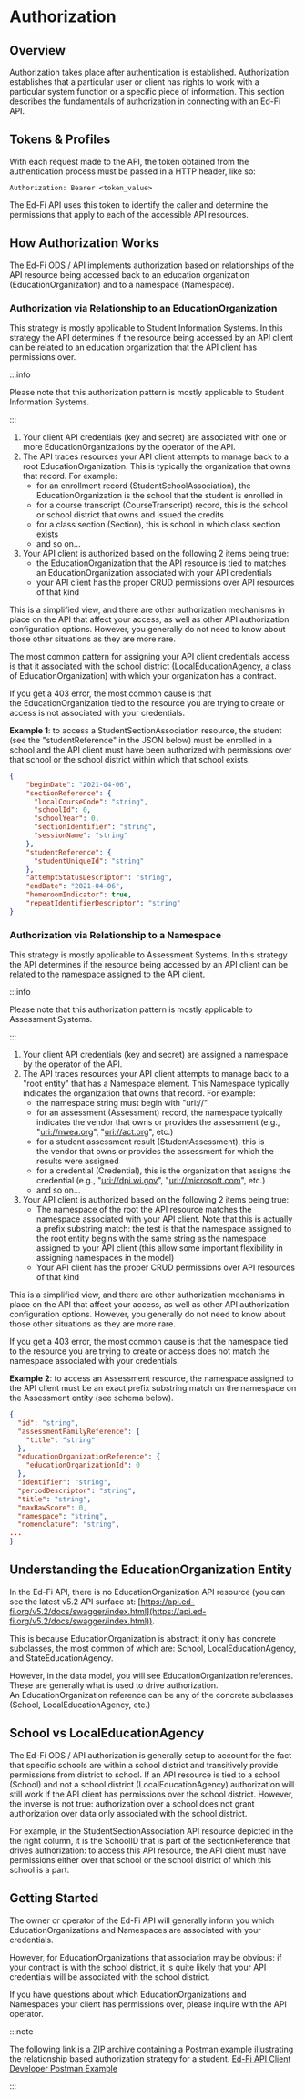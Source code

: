 # Authorization

## Overview

Authorization takes place after authentication is established. Authorization
establishes that a particular user or client has rights to work with a
particular system function or a specific piece of information. This section
describes the fundamentals of authorization in connecting with an Ed-Fi API.

## Tokens & Profiles

With each request made to the API, the token obtained from the authentication
process must be passed in a HTTP header, like so:

```http
Authorization: Bearer <token_value>
```

The Ed-Fi API uses this token to identify the caller and determine the
permissions that apply to each of the accessible API resources.

## How Authorization Works

The Ed-Fi ODS / API implements authorization based on relationships of the API
resource being accessed back to an education organization
(EducationOrganization) and to a namespace (Namespace).

### Authorization via Relationship to an EducationOrganization

This strategy is mostly applicable to Student Information Systems. In this
strategy the API determines if the resource being accessed by an API client can
be related to an education organization that the API client has permissions
over.

:::info

Please note that this authorization pattern is mostly applicable to
Student Information Systems.

:::

1. Your client API credentials (key and secret) are associated with one or more
    EducationOrganizations by the operator of the API.
2. The API traces resources your API client attempts to manage back to a root
    EducationOrganization. This is typically the organization that owns that
    record. For example:
    * for an enrollment record (StudentSchoolAssociation), the
        EducationOrganization is the school that the student is enrolled in
    * for a course transcript (CourseTranscript) record, this is the school or
        school district that owns and issued the credits
    * for a class section (Section), this is school in which class section
        exists
    * and so on...
3. Your API client is authorized based on the following 2 items being true:
    * the EducationOrganization that the API resource is tied to matches
        an EducationOrganization associated with your API credentials
    * your API client has the proper CRUD permissions over API resources of
        that kind

This is a simplified view, and there are other authorization mechanisms in place
on the API that affect your access, as well as other API authorization
configuration options. However, you generally do not need to know about those
other situations as they are more rare.

The most common pattern for assigning your API client credentials access is that
it associated with the school district (LocalEducationAgency, a class of
EducationOrganization) with which your organization has a contract.

If you get a 403 error, the most common cause is that the EducationOrganization
tied to the resource you are trying to create or access is not associated with
your credentials.

**Example 1**: to access a StudentSectionAssociation resource, the student (see
the "studentReference" in the JSON below) must be enrolled in a school and the
API client must have been authorized with permissions over that school or the
school district within which that school exists.

```json title="Example API Resource JSON - StudentSectionAssociation"
{
    "beginDate": "2021-04-06",
    "sectionReference": {
      "localCourseCode": "string",
      "schoolId": 0,
      "schoolYear": 0,
      "sectionIdentifier": "string",
      "sessionName": "string"
    },
    "studentReference": {
      "studentUniqueId": "string"
    },
    "attemptStatusDescriptor": "string",
    "endDate": "2021-04-06",
    "homeroomIndicator": true,
    "repeatIdentifierDescriptor": "string"
}
```

### Authorization via Relationship to a Namespace

This strategy is mostly applicable to Assessment Systems. In this strategy the
API determines if the resource being accessed by an API client can be related to
the namespace assigned to the API client.

:::info

Please note that this authorization pattern is mostly applicable to
Assessment Systems.

:::

1. Your client API credentials (key and secret) are assigned a namespace by the
    operator of the API.
2. The API traces resources your API client attempts to manage back to a "root
    entity" that has a Namespace element. This Namespace typically indicates the
    organization that owns that record. For example:
    * the namespace string must begin with "uri://"
    * for an assessment (Assessment) record, the namespace typically indicates
        the vendor that owns or provides the assessment (e.g.,
        "[uri://nwea.org](http://nwea.org)", "[uri://act.org](http://act.org)", etc.)
    * for a student assessment result (StudentAssessment), this is the vendor
        that owns or provides the assessment for which the results were assigned
    * for a credential (Credential), this is the organization that assigns the
        credential (e.g., "[uri://dpi.wi.gov](http://dpi.wi.gov)",
        "[uri://microsoft.com](http://microsoft.com)", etc.)
    * and so on...
3. Your API client is authorized based on the following 2 items being true:
    * The namespace of the root the API resource matches the namespace
        associated with your API client. Note that this is actually a prefix
        substring match: the test is that the namespace assigned to the root
        entity begins with the same string as the namespace assigned to your API
        client (this allow some important flexibility in assigning namespaces in
        the model)
    * Your API client has the proper CRUD permissions over API resources of
        that kind

This is a simplified view, and there are other authorization mechanisms in place
on the API that affect your access, as well as other API authorization
configuration options. However, you generally do not need to know about those
other situations as they are more rare.

If you get a 403 error, the most common cause is that the namespace tied to the
resource you are trying to create or access does not match the namespace
associated with your credentials.

**Example 2**: to access an Assessment resource, the namespace assigned to the
API client must be an exact prefix substring match on the namespace on the
Assessment entity (see schema below).

```json title="Assessment API Resource format"
{
  "id": "string",
  "assessmentFamilyReference": {
    "title": "string"
  },
  "educationOrganizationReference": {
    "educationOrganizationId": 0
  },
  "identifier": "string",
  "periodDescriptor": "string",
  "title": "string",
  "maxRawScore": 0,
  "namespace": "string",
  "nomenclature": "string",
...
}
```

## Understanding the EducationOrganization Entity

In the Ed-Fi API, there is no EducationOrganization API resource (you can see
the latest v5.2 API surface
at: [https://api.ed-fi.org/v5.2/docs/swagger/index.html](https://api.ed-fi.org/v5.2/docs/swagger/index.html)).

This is because EducationOrganization is abstract: it only has concrete
subclasses, the most common of which are: School, LocalEducationAgency, and
StateEducationAgency.

However, in the data model, you will see EducationOrganization references. These
are generally what is used to drive authorization. An EducationOrganization
reference can be any of the concrete subclasses (School, LocalEducationAgency,
etc.)

## School vs LocalEducationAgency

The Ed-Fi ODS / API authorization is generally setup to account for the fact
that specific schools are within a school district and transitively provide
permissions from district to school. If an API resource is tied to a school
(School) and not a school district (LocalEducationAgency) authorization will
still work if the API client has permissions over the school district. However,
the inverse is not true: authorization over a school does not grant
authorization over data only associated with the school district.

For example, in the StudentSectionAssociation API resource depicted in the the
right column, it is the SchoolID that is part of the sectionReference that
drives authorization: to access this API resource, the API client must have
permissions either over that school or the school district of which this school
is a part.

## Getting Started

The owner or operator of the Ed-Fi API will generally inform you which
EducationOrganizations and Namespaces are associated with your credentials.

However, for EducationOrganizations that association may be obvious: if your
contract is with the school district, it is quite likely that your API
credentials will be associated with the school district.

If you have questions about which EducationOrganizations and Namespaces your
client has permissions over, please inquire with the API operator.

:::note

The following link is a ZIP archive containing a Postman example illustrating
the relationship based authorization strategy for a student. [Ed-Fi API Client
Developer Postman
Example](https://edfi.atlassian.net/wiki/download/attachments/20480666/Ed-Fi%20API%20Client%20Developer%20Postman%20Example.zip?version=3&modificationDate=1527887971107&api=v2&download=true)

:::
